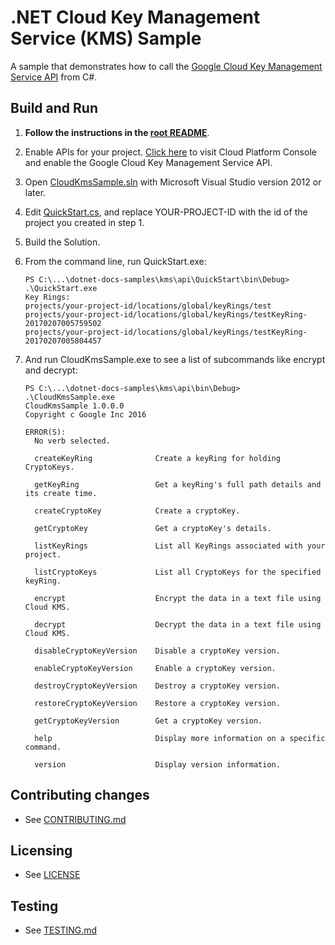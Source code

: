 # .NET Cloud Key Management Service (KMS) Sample

A sample that demonstrates how to call the
[Google Cloud Key Management Service API](https://cloud.google.com/kms/docs) from C#.

## Build and Run

1.  **Follow the instructions in the [root README](../../README.md)**.

4.  Enable APIs for your project.
    [Click here](https://pantheon.corp.google.com/flows/enableapi?apiid=cloudkms.googleapis.com&showconfirmation=true)
    to visit Cloud Platform Console and enable the Google Cloud Key Management Service API.

6.  Open [CloudKmsSample.sln](CloudKmsSample.sln) with Microsoft Visual Studio version 2012 or later.

7. Edit [QuickStart.cs](QuickStart/QuickStart.cs), and replace YOUR-PROJECT-ID with the id of the project you created in step 1.

8.  Build the Solution.

9.  From the command line, run QuickStart.exe:
    ```
    PS C:\...\dotnet-docs-samples\kms\api\QuickStart\bin\Debug> .\QuickStart.exe
    Key Rings:
    projects/your-project-id/locations/global/keyRings/test
    projects/your-project-id/locations/global/keyRings/testKeyRing-20170207005759502
    projects/your-project-id/locations/global/keyRings/testKeyRing-20170207005804457
    ```

10. And run CloudKmsSample.exe to see a list of subcommands like encrypt and decrypt:
    ```
    PS C:\...\dotnet-docs-samples\kms\api\bin\Debug> .\CloudKmsSample.exe
    CloudKmsSample 1.0.0.0
    Copyright c Google Inc 2016

    ERROR(S):
      No verb selected.

      createKeyRing              Create a keyRing for holding CryptoKeys.

      getKeyRing                 Get a keyRing's full path details and its create time.

      createCryptoKey            Create a cryptoKey.

      getCryptoKey               Get a cryptoKey's details.

      listKeyRings               List all KeyRings associated with your project.

      listCryptoKeys             List all CryptoKeys for the specified keyRing.

      encrypt                    Encrypt the data in a text file using Cloud KMS.

      decrypt                    Decrypt the data in a text file using Cloud KMS.

      disableCryptoKeyVersion    Disable a cryptoKey version.

      enableCryptoKeyVersion     Enable a cryptoKey version.

      destroyCryptoKeyVersion    Destroy a cryptoKey version.

      restoreCryptoKeyVersion    Restore a cryptoKey version.

      getCryptoKeyVersion        Get a cryptoKey version.

      help                       Display more information on a specific command.

      version                    Display version information.
    ```

## Contributing changes

* See [CONTRIBUTING.md](../../CONTRIBUTING.md)

## Licensing

* See [LICENSE](../../LICENSE)

## Testing

* See [TESTING.md](../../TESTING.md)
